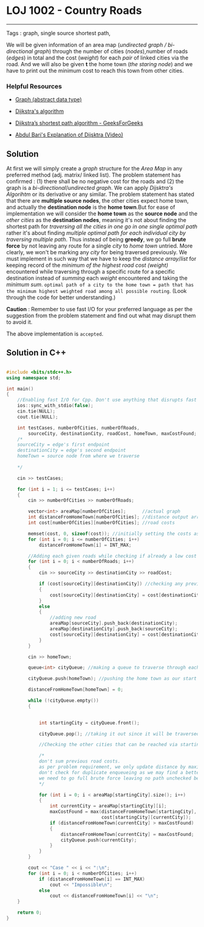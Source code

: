 # LOJ 1002 - Country Roads 
---
Tags : graph, single source shortest path,


We will be given information of an area map (_undirected graph / bi-directional graph_) through the number of cities (_nodes_),number of roads (_edges_) in total and the cost (_weight_) for each _pair_ of linked cities via the road. And we will also be given __t__ the home town (_the staring node_) and we have to print out the minimum cost to reach this town from other cities. 

### Helpful Resources

* [Graph (abstract data type)](https://en.wikipedia.org/wiki/Graph_(abstract_data_type) "Graph (abstract data type) - WikiPedia")

* [Dijkstra's algorithm](https://en.wikipedia.org/wiki/Dijkstra%27s_algorithm "Dijkstra's algorithm - WikiPedia")

* [Dijkstra’s shortest path algorithm - GeeksForGeeks](https://www.geeksforgeeks.org/dijkstras-shortest-path-algorithm-greedy-algo-7/https://www.geeksforgeeks.org/dijkstras-shortest-path-algorithm-greedy-algo-7/ "Dijkstra’s shortest path algorithm | Greedy Algo-7")

* [Abdul Bari's Explanation of Dijsktra (Video)](https://www.youtube.com/watch?v=XB4MIexjvY0 "Abdul Bari's Explanation of Dijsktra - YouTube")


## Solution

At first we will simply create a _graph_ structure for the _Area Map_ in any preferred method (adj. matrix/ linked list). The problem statement has confirmed : (1) there shall be no negative cost for the roads and (2) the graph is a _bi-directional_/_undirected graph_. We can apply _Dijsktra's Algorihtm_ or its derivative or any similar. The problem statement has stated that there are __multiple source nodes__, the other cities expect home town, and actually the __destination node__ is the __home town__.But for ease of implementation we will consider the __home town__ as the __source node__ and the _other cities_ as the __destination nodes__, meaning it's not about finding the shortest path for _traversing all the cities in one go in one single optimal path_ rather it's about finding _multiple optimal path for each individual city by traversing multiple path_. Thus instead of being __greedy__, we go full __brute force__ by not leaving any route for a single _city_ to _home town_ untried. More clearly, we won't be marking any _city_ for being traversed previously. We must implement in such way that we have to keep the _distance_ _array_/_list_ for keeping record of the _minimum of the highest road cost (weight)_ encountered while traversing through a specific route for a specific destination instead of _summing_ each _weight_ encountered and taking the _minimum sum_. 
 `optimal path of a city to the home town = path that has the minimum highest weighted road among all possible routing`. (Look through the code for better understanding.)

__Caution__ : Remember to use fast I/O for your preferred language as per the suggestion from the problem statement and find out what may disrupt them to avoid it. 

The above implementation is `accepted`.

## Solution in C++ 
```cpp

#include <bits/stdc++.h>
using namespace std;

int main()
{
    //Enabling fast I/O for Cpp. Don't use anything that disrupts fast I/O (For example: `endl`).
    ios::sync_with_stdio(false);
    cin.tie(NULL);
    cout.tie(NULL);

    int testCases, numberOfCities, numberOfRoads,
        sourceCity, destinationCity, roadCost, homeTown, maxCostFound;
    /*
    sourceCity = edge's first endpoint 
    destinationCity = edge's second endpoint 
    homeTown = source node from where we traverse
          
    */

    cin >> testCases;

    for (int i = 1; i <= testCases; i++)
    {
        cin >> numberOfCities >> numberOfRoads;

        vector<int> areaMap[numberOfCities];      //actual graph 
        int distanceFromHomeTown[numberOfCities]; //distance output array
        int cost[numberOfCities][numberOfCities]; //road costs

        memset(cost, 0, sizeof(cost)); //initially setting the costs as not specified
        for (int i = 0; i <= numberOfCities; i++)
            distanceFromHomeTown[i] = INT_MAX;

        //Adding each given roads while checking if already a low cost road exist between them or not
        for (int i = 0; i < numberOfRoads; i++)
        {
            cin >> sourceCity >> destinationCity >> roadCost;

            if (cost[sourceCity][destinationCity]) //checking any previous road exists or not
            {
                cost[sourceCity][destinationCity] = cost[destinationCity][sourceCity] = min(cost[sourceCity][destinationCity], roadCost);
            }
            else
            {
                //adding new road
                areaMap[sourceCity].push_back(destinationCity);
                areaMap[destinationCity].push_back(sourceCity);
                cost[sourceCity][destinationCity] = cost[destinationCity][sourceCity] = roadCost;
            }
        }

        cin >> homeTown;

        queue<int> cityQueue; //making a queue to traverse through each of the city

        cityQueue.push(homeTown); //pushing the home town as our start point or source node 

        distanceFromHomeTown[homeTown] = 0;

        while (!cityQueue.empty())
        {

            
            int startingCity = cityQueue.front();

            cityQueue.pop(); //taking it out since it will be traversed now

            //Checking the other cities that can be reached via startingCity

            /* 
            don't sum previous road costs.
            as per problem requirement, we only update distance by maximum weight encountered.
            don't check for duplicate enqueueing as we may find a better path that has less max value.
            we need to go full brute force leaving no path unchecked because of the problem requirements.
            */

            for (int i = 0; i < areaMap[startingCity].size(); i++)
            {
                int currentCity = areaMap[startingCity][i];
                maxCostFound = max(distanceFromHomeTown[startingCity],
                                   cost[startingCity][currentCity]);
                if (distanceFromHomeTown[currentCity] > maxCostFound)
                {
                    distanceFromHomeTown[currentCity] = maxCostFound;
                    cityQueue.push(currentCity); 
                }
            }
        }

        cout << "Case " << i << ":\n";
        for (int i = 0; i < numberOfCities; i++)
            if (distanceFromHomeTown[i] == INT_MAX)
                cout << "Impossible\n";
            else
                cout << distanceFromHomeTown[i] << "\n";
    }

    return 0;
}


```
